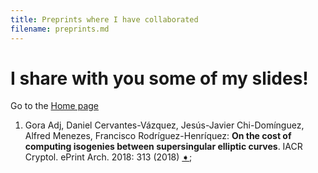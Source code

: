 ```yaml
---
title: Preprints where I have collaborated
filename: preprints.md
--- 
```


# I share with you some of my slides!

Go to the [Home page](index.md)

1. Gora Adj, Daniel Cervantes-V&aacute;zquez, Jes&uacute;s-Javier Chi-Dom&iacute;nguez, Alfred Menezes, Francisco Rodr&iacute;guez-Henr&iacute;quez: **On the cost of computing isogenies between supersingular elliptic curves**. IACR Cryptol. ePrint Arch. 2018: 313 (2018) [&#x27A7;](https://eprint.iacr.org/2018/313);
